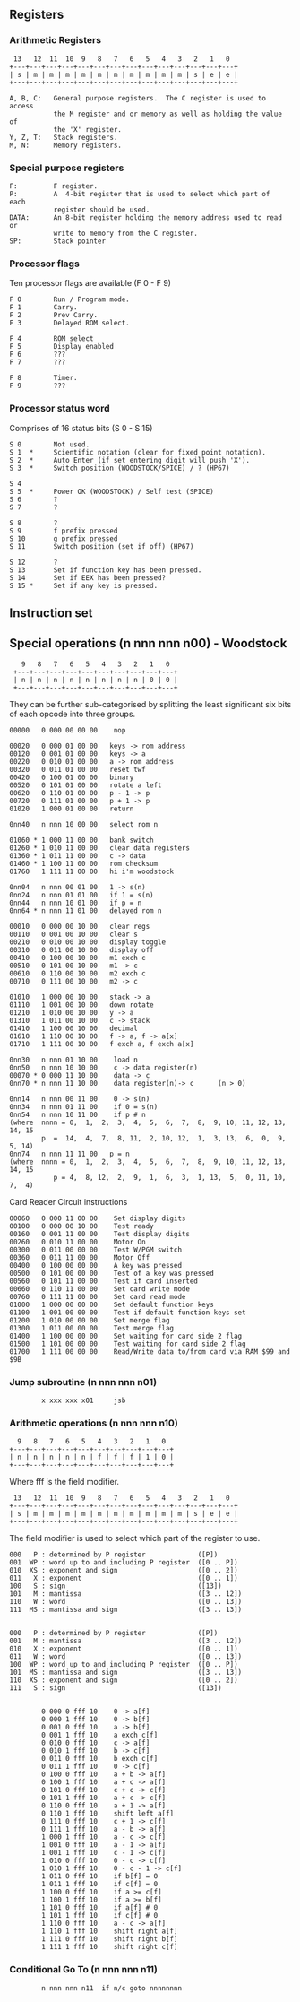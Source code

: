 ## Registers

### Arithmetic Registers

     13   12  11  10  9   8   7   6   5   4   3   2   1   0
    +---+---+---+---+---+---+---+---+---+---+---+---+---+---+
    | s | m | m | m | m | m | m | m | m | m | m | s | e | e |
    +---+---+---+---+---+---+---+---+---+---+---+---+---+---+

    A, B, C:   General purpose registers.  The C register is used to access
               the M register and or memory as well as holding the value of
               the 'X' register.
    Y, Z, T:   Stack registers.
    M, N:      Memory registers.

### Special purpose registers

    F:         F register.
    P:         A  4-bit register that is used to select which part of  each
               register should be used.
    DATA:      An 8-bit register holding the memory address used to read or
               write to memory from the C register.
    SP:        Stack pointer

### Processor flags

Ten processor flags are available (F 0 - F 9)

    F 0        Run / Program mode.
    F 1        Carry.
    F 2        Prev Carry.
    F 3        Delayed ROM select.

    F 4        ROM select
    F 5        Display enabled
    F 6        ???
    F 7        ???

    F 8        Timer.
    F 9        ???

### Processor status word

Comprises of 16 status bits (S 0 - S 15)

    S 0        Not used.
    S 1  *     Scientific notation (clear for fixed point notation).
    S 2  *     Auto Enter (if set entering digit will push 'X').
    S 3  *     Switch position (WOODSTOCK/SPICE) / ? (HP67)

    S 4
    S 5  *     Power OK (WOODSTOCK) / Self test (SPICE)
    S 6        ?
    S 7        ?

    S 8        ?
    S 9        f prefix pressed
    S 10       g prefix pressed
    S 11       Switch position (set if off) (HP67)

    S 12       ?
    S 13       Set if function key has been pressed.
    S 14       Set if EEX has been pressed?
    S 15 *     Set if any key is pressed.

## Instruction set

## Special operations (n nnn nnn n00) - Woodstock

       9   8   7   6   5   4   3   2   1   0
     +---+---+---+---+---+---+---+---+---+---+
     | n | n | n | n | n | n | n | n | 0 | 0 |
     +---+---+---+---+---+---+---+---+---+---+

They can be further sub-categorised by splitting the least significant  six
bits of each opcode into three groups.

    00000   0 000 00 00 00    nop

    00020   0 000 01 00 00   keys -> rom address
    00120   0 001 01 00 00   keys -> a
    00220   0 010 01 00 00   a -> rom address
    00320   0 011 01 00 00   reset twf
    00420   0 100 01 00 00   binary
    00520   0 101 01 00 00   rotate a left
    00620   0 110 01 00 00   p - 1 -> p
    00720   0 111 01 00 00   p + 1 -> p
    01020   1 000 01 00 00   return

    0nn40   n nnn 10 00 00   select rom n

    01060 * 1 000 11 00 00   bank switch
    01260 * 1 010 11 00 00   clear data registers
    01360 * 1 011 11 00 00   c -> data
    01460 * 1 100 11 00 00   rom checksum
    01760   1 111 11 00 00   hi i'm woodstock

    0nn04   n nnn 00 01 00   1 -> s(n)
    0nn24   n nnn 01 01 00   if 1 = s(n)
    0nn44   n nnn 10 01 00   if p = n
    0nn64 * n nnn 11 01 00   delayed rom n

    00010   0 000 00 10 00   clear regs
    00110   0 001 00 10 00   clear s
    00210   0 010 00 10 00   display toggle
    00310   0 011 00 10 00   display off
    00410   0 100 00 10 00   m1 exch c
    00510   0 101 00 10 00   m1 -> c
    00610   0 110 00 10 00   m2 exch c
    00710   0 111 00 10 00   m2 -> c

    01010   1 000 00 10 00   stack -> a
    01110   1 001 00 10 00   down rotate
    01210   1 010 00 10 00   y -> a
    01310   1 011 00 10 00   c -> stack
    01410   1 100 00 10 00   decimal
    01610   1 110 00 10 00   f -> a, f -> a[x]
    01710   1 111 00 10 00   f exch a, f exch a[x]

    0nn30   n nnn 01 10 00    load n
    0nn50   n nnn 10 10 00    c -> data register(n)
    00070 * 0 000 11 10 00    data -> c
    0nn70 * n nnn 11 10 00    data register(n)-> c      (n > 0)

    0nn14   n nnn 00 11 00    0 -> s(n)
    0nn34   n nnn 01 11 00    if 0 = s(n)
    0nn54   n nnn 10 11 00    if p # n
    (where  nnnn = 0,  1,  2,  3,  4,  5,  6,  7,  8,  9, 10, 11, 12, 13, 14, 15
            p  =  14,  4,  7,  8, 11,  2, 10, 12,  1,  3, 13,  6,  0,  9,  5, 14)
    0nn74   n nnn 11 11 00   p = n
    (where  nnnn = 0,  1,  2,  3,  4,  5,  6,  7,  8,  9, 10, 11, 12, 13, 14, 15
               p = 4,  8, 12,  2,  9,  1,  6,  3,  1, 13,  5,  0, 11, 10,  7,  4)

Card Reader Circuit instructions

    00060   0 000 11 00 00    Set display digits
    00100   0 000 00 10 00    Test ready
    00160   0 001 11 00 00    Test display digits
    00260   0 010 11 00 00    Motor On
    00300   0 011 00 00 00    Test W/PGM switch
    00360   0 011 11 00 00    Motor Off
    00400   0 100 00 00 00    A key was pressed
    00500   0 101 00 00 00    Test of a key was pressed
    00560   0 101 11 00 00    Test if card inserted
    00660   0 110 11 00 00    Set card write mode
    00760   0 111 11 00 00    Set card read mode
    01000   1 000 00 00 00    Set default function keys
    01100   1 001 00 00 00    Test if default function keys set
    01200   1 010 00 00 00    Set merge flag
    01300   1 011 00 00 00    Test merge flag
    01400   1 100 00 00 00    Set waiting for card side 2 flag
    01500   1 101 00 00 00    Test waiting for card side 2 flag
    01700   1 111 00 00 00    Read/Write data to/from card via RAM $99 and $9B


### Jump subroutine (n nnn nnn n01)

            x xxx xxx x01     jsb

### Arithmetic operations (n nnn nnn n10)

      9   8   7   6   5   4   3   2   1   0
    +---+---+---+---+---+---+---+---+---+---+
    | n | n | n | n | n | f | f | f | 1 | 0 |
    +---+---+---+---+---+---+---+---+---+---+

Where fff is the field modifier.

     13   12  11  10  9   8   7   6   5   4   3   2   1   0
    +---+---+---+---+---+---+---+---+---+---+---+---+---+---+
    | s | m | m | m | m | m | m | m | m | m | m | s | e | e |
    +---+---+---+---+---+---+---+---+---+---+---+---+---+---+

The field modifier is used to select which part of the register to use.


    000   P : determined by P register             ([P])
    001  WP : word up to and including P register  ([0 .. P])
    010  XS : exponent and sign                    ([0 .. 2])
    011   X : exponent                             ([0 .. 1])
    100   S : sign                                 ([13])
    101   M : mantissa                             ([3 .. 12])
    110   W : word                                 ([0 .. 13])
    111  MS : mantissa and sign                    ([3 .. 13])


    000   P : determined by P register             ([P])
    001   M : mantissa                             ([3 .. 12])
    010   X : exponent                             ([0 .. 1])
    011   W : word                                 ([0 .. 13])
    100  WP : word up to and including P register  ([0 .. P])
    101  MS : mantissa and sign                    ([3 .. 13])
    110  XS : exponent and sign                    ([0 .. 2])
    111   S : sign                                 ([13])


            0 000 0 fff 10    0 -> a[f]
            0 000 1 fff 10    0 -> b[f]
            0 001 0 fff 10    a -> b[f]
            0 001 1 fff 10    a exch c[f]
            0 010 0 fff 10    c -> a[f]
            0 010 1 fff 10    b -> c[f]
            0 011 0 fff 10    b exch c[f]
            0 011 1 fff 10    0 -> c[f]
            0 100 0 fff 10    a + b -> a[f]
            0 100 1 fff 10    a + c -> a[f]
            0 101 0 fff 10    c + c -> c[f]
            0 101 1 fff 10    a + c -> c[f]
            0 110 0 fff 10    a + 1 -> a[f]
            0 110 1 fff 10    shift left a[f]
            0 111 0 fff 10    c + 1 -> c[f]
            0 111 1 fff 10    a - b -> a[f]
            1 000 1 fff 10    a - c -> c[f]
            1 001 0 fff 10    a - 1 -> a[f]
            1 001 1 fff 10    c - 1 -> c[f]
            1 010 0 fff 10    0 - c -> c[f]
            1 010 1 fff 10    0 - c - 1 -> c[f]
            1 011 0 fff 10    if b[f] = 0
            1 011 1 fff 10    if c[f] = 0
            1 100 0 fff 10    if a >= c[f]
            1 100 1 fff 10    if a >= b[f]
            1 101 0 fff 10    if a[f] # 0
            1 101 1 fff 10    if c[f] # 0
            1 110 0 fff 10    a - c -> a[f]
            1 110 1 fff 10    shift right a[f]
            1 111 0 fff 10    shift right b[f]
            1 111 1 fff 10    shift right c[f]

### Conditional Go To (n nnn nnn n11)

            n nnn nnn n11  if n/c goto nnnnnnnn
